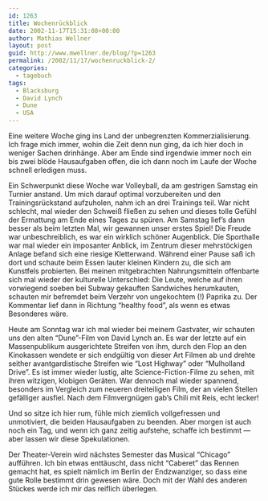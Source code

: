 ```yaml
---
id: 1263
title: Wochenrückblick
date: 2002-11-17T15:31:08+00:00
author: Mathias Wellner
layout: post
guid: http://www.mwellner.de/blog/?p=1263
permalink: /2002/11/17/wochenruckblick-2/
categories:
  - tagebuch
tags:
  - Blacksburg
  - David Lynch
  - Dune
  - USA
---
```

Eine weitere Woche ging ins Land der unbegrenzten Kommerzialisierung. Ich frage mich immer, wohin die Zeit denn nun ging, da ich hier doch in weniger Sachen drinhänge. 
Aber am Ende sind irgendwie immer noch ein bis zwei blöde Hausaufgaben offen, die ich dann noch im Laufe der Woche schnell erledigen muss.

Ein Schwerpunkt diese Woche war Volleyball, da am gestrigen Samstag ein Turnier anstand. Um mich darauf optimal vorzubereiten und den 
Trainingsrückstand aufzuholen, nahm ich an drei Trainings teil. War nicht schlecht, mal wieder den Schweiß fließen zu sehen und dieses 
tolle Gefühl der Ermattung am Ende eines Tages zu spüren. Am Samstag lief&#8217;s dann besser als beim letzten Mal, wir gewannen unser 
erstes Spiel! Die Freude war unbeschreiblich, es war ein wirklich schöner Augenblick. Die Sporthalle war mal wieder ein imposanter Anblick, 
im Zentrum dieser mehrstöckigen Anlage befand sich eine riesige Kletterwand. Während einer Pause saß ich dort und schaute beim Essen 
lauter kleinen Kindern zu, die sich am Kunstfels probierten. Bei meinen mitgebrachten Nahrungsmitteln offenbarte sich mal wieder der 
kulturelle Unterschied: Die Leute, welche auf ihren vorwiegend soeben bei Subway gekauften Sandwiches herumkauten, schauten mir befremdet 
beim Verzehr von ungekochtem (!) Paprika zu. Der Kommentar lief dann in Richtung &#8220;healthy food&#8221;, als wenn es etwas Besonderes wäre.

Heute am Sonntag war ich mal wieder bei meinem Gastvater, wir schauten uns den alten &#8220;Dune&#8221;-Film von David Lynch an. 
Es war der letzte auf ein Massenpublikum ausgerichtete Streifen von ihm, durch den Flop an den Kinokassen wendete er sich endgültig 
von dieser Art Filmen ab und drehte seither avantgardistische Streifen wie &#8220;Lost Highway&#8221; oder &#8220;Mulholland Drive&#8221;. 
Es ist immer wieder lustig, alte Science-Fiction-Filme zu sehen, mit ihren witzigen, klobigen Geräten. War dennoch mal wieder spannend, 
besonders im Vergleich zum neueren dreiteiligen Film, der an vielen Stellen gefälliger ausfiel. Nach dem Filmvergnügen gab&#8217;s Chili 
mit Reis, echt lecker!

Und so sitze ich hier rum, fühle mich ziemlich vollgefressen und unmotiviert, die beiden Hausaufgaben zu beenden. Aber morgen ist auch 
noch ein Tag, und wenn ich ganz zeitig aufstehe, schaffe ich bestimmt &mdash; aber lassen wir diese Spekulationen.

Der Theater-Verein wird nächstes Semester das Musical &#8220;Chicago&#8221; aufführen. Ich bin etwas enttäuscht, dass nicht &#8220;Caberet&#8221; 
das Rennen gemacht hat, es spielt nämlich im Berlin der Endzwanziger, so dass eine gute Rolle bestimmt drin gewesen wäre. Doch mit der Wahl des 
anderen Stückes werde ich mir das reiflich überlegen.